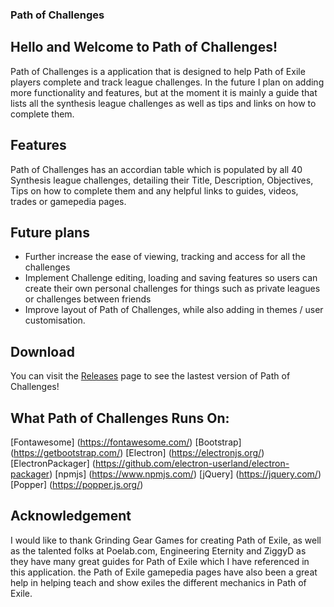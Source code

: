 ### Path of Challenges


## Hello and Welcome to Path of Challenges!
Path of Challenges is a application that is designed to help Path of Exile players complete and track league challenges.
In the future I plan on adding more functionality and features, but at the moment it is mainly a guide that lists all the synthesis league challenges as well as tips and links on how to complete them.

## Features
Path of Challenges has an accordian table which is populated by all 40 Synthesis league challenges, detailing their Title, Description, Objectives, Tips on how to complete them and any helpful links to guides, videos, trades or gamepedia pages.

## Future plans
* Further increase the ease of viewing, tracking and access for all the challenges
* Implement Challenge editing, loading and saving features so users can create their own personal challenges for things such as private leagues or challenges between friends
* Improve layout of Path of Challenges, while also adding in themes / user customisation.

## Download
You can visit the [Releases](https://github.com/LeightonJonker/Path-of-Challenges/releases) page to see the lastest version of Path of Challenges!


## What Path of Challenges Runs On:
[Fontawesome]
(https://fontawesome.com/)
[Bootstrap]
(https://getbootstrap.com/)
[Electron]
(https://electronjs.org/)
[ElectronPackager]
(https://github.com/electron-userland/electron-packager)
[npmjs]
(https://www.npmjs.com/)
[jQuery]
(https://jquery.com/)
[Popper]
(https://popper.js.org/)


## Acknowledgement
I would like to thank Grinding Gear Games for creating Path of Exile, as well as the talented folks at Poelab.com, Engineering Eternity and ZiggyD as they have many great guides for Path of Exile which I have referenced in this application. the Path of Exile gamepedia pages have also been a great help in helping teach and show exiles the different mechanics in Path of Exile.

